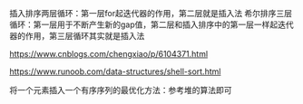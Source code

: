插入排序两层循环：第一层for起迭代器的作用，第二层就是插入法
希尔排序三层循环：第一层用于不断产生新的gap值，第二层和插入排序中的第一层一样起迭代器的作用，第三层循环其实就是插入法

https://www.cnblogs.com/chengxiao/p/6104371.html

https://www.runoob.com/data-structures/shell-sort.html

将一个元素插入一个有序序列的最优化方法：参考堆的算法即可
